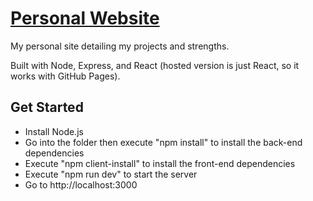 # [Personal Website](https://spencermcmurray.github.io/Personal-Website/)

My personal site detailing my projects and strengths.

Built with Node, Express, and React (hosted version is just React, so it works with GitHub Pages).

## Get Started
* Install Node.js
* Go into the folder then execute "npm install" to install the back-end dependencies
* Execute "npm client-install" to install the front-end dependencies
* Execute "npm run dev" to start the server
* Go to http://localhost:3000

